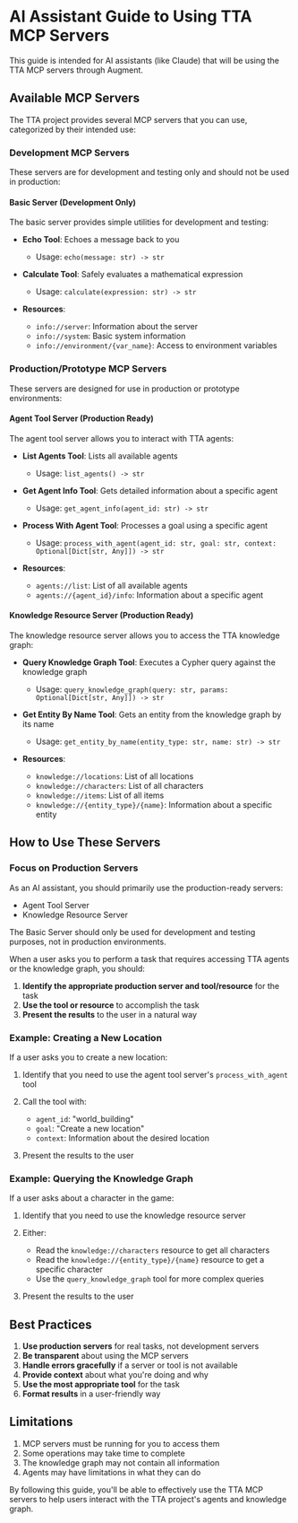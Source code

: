 # AI Assistant Guide to Using TTA MCP Servers

This guide is intended for AI assistants (like Claude) that will be using the TTA MCP servers through Augment.

## Available MCP Servers

The TTA project provides several MCP servers that you can use, categorized by their intended use:

### Development MCP Servers

These servers are for development and testing only and should not be used in production:

#### Basic Server (Development Only)

The basic server provides simple utilities for development and testing:

- **Echo Tool**: Echoes a message back to you
  - Usage: `echo(message: str) -> str`

- **Calculate Tool**: Safely evaluates a mathematical expression
  - Usage: `calculate(expression: str) -> str`

- **Resources**:
  - `info://server`: Information about the server
  - `info://system`: Basic system information
  - `info://environment/{var_name}`: Access to environment variables

### Production/Prototype MCP Servers

These servers are designed for use in production or prototype environments:

#### Agent Tool Server (Production Ready)

The agent tool server allows you to interact with TTA agents:

- **List Agents Tool**: Lists all available agents
  - Usage: `list_agents() -> str`

- **Get Agent Info Tool**: Gets detailed information about a specific agent
  - Usage: `get_agent_info(agent_id: str) -> str`

- **Process With Agent Tool**: Processes a goal using a specific agent
  - Usage: `process_with_agent(agent_id: str, goal: str, context: Optional[Dict[str, Any]]) -> str`

- **Resources**:
  - `agents://list`: List of all available agents
  - `agents://{agent_id}/info`: Information about a specific agent

#### Knowledge Resource Server (Production Ready)

The knowledge resource server allows you to access the TTA knowledge graph:

- **Query Knowledge Graph Tool**: Executes a Cypher query against the knowledge graph
  - Usage: `query_knowledge_graph(query: str, params: Optional[Dict[str, Any]]) -> str`

- **Get Entity By Name Tool**: Gets an entity from the knowledge graph by its name
  - Usage: `get_entity_by_name(entity_type: str, name: str) -> str`

- **Resources**:
  - `knowledge://locations`: List of all locations
  - `knowledge://characters`: List of all characters
  - `knowledge://items`: List of all items
  - `knowledge://{entity_type}/{name}`: Information about a specific entity

## How to Use These Servers

### Focus on Production Servers

As an AI assistant, you should primarily use the production-ready servers:
- Agent Tool Server
- Knowledge Resource Server

The Basic Server should only be used for development and testing purposes, not in production environments.

When a user asks you to perform a task that requires accessing TTA agents or the knowledge graph, you should:

1. **Identify the appropriate production server and tool/resource** for the task
2. **Use the tool or resource** to accomplish the task
3. **Present the results** to the user in a natural way

### Example: Creating a New Location

If a user asks you to create a new location:

1. Identify that you need to use the agent tool server's `process_with_agent` tool
2. Call the tool with:
   - `agent_id`: "world_building"
   - `goal`: "Create a new location"
   - `context`: Information about the desired location

3. Present the results to the user

### Example: Querying the Knowledge Graph

If a user asks about a character in the game:

1. Identify that you need to use the knowledge resource server
2. Either:
   - Read the `knowledge://characters` resource to get all characters
   - Read the `knowledge://{entity_type}/{name}` resource to get a specific character
   - Use the `query_knowledge_graph` tool for more complex queries

3. Present the results to the user

## Best Practices

1. **Use production servers** for real tasks, not development servers
2. **Be transparent** about using the MCP servers
3. **Handle errors gracefully** if a server or tool is not available
4. **Provide context** about what you're doing and why
5. **Use the most appropriate tool** for the task
6. **Format results** in a user-friendly way

## Limitations

1. MCP servers must be running for you to access them
2. Some operations may take time to complete
3. The knowledge graph may not contain all information
4. Agents may have limitations in what they can do

By following this guide, you'll be able to effectively use the TTA MCP servers to help users interact with the TTA project's agents and knowledge graph.
